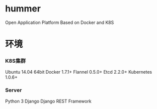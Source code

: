 # hummer
Open Application Platform Based on Docker and K8S

# 环境
### K8S集群
Ubuntu 14.04 64bit
Docker 1.7.1+
Flannel 0.5.0+
Etcd 2.2.0+
Kubernetes 1.0.6+
### Server
Python 3
Django
Django REST Framework

